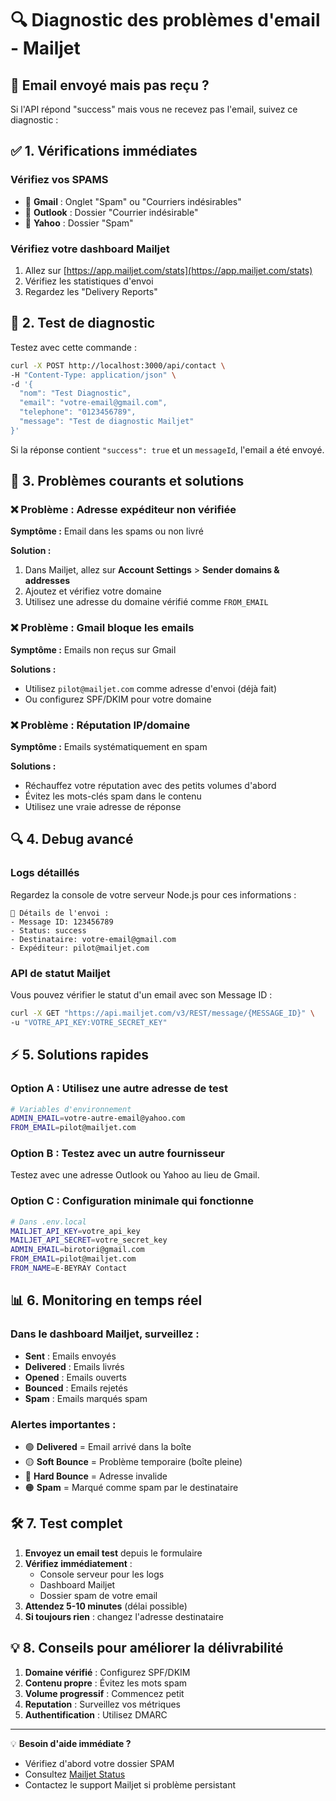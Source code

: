 # 🔍 Diagnostic des problèmes d'email - Mailjet

## 📧 **Email envoyé mais pas reçu ?**

Si l'API répond "success" mais vous ne recevez pas l'email, suivez ce diagnostic :

## ✅ **1. Vérifications immédiates**

### Vérifiez vos SPAMS
- 📂 **Gmail** : Onglet "Spam" ou "Courriers indésirables"
- 📂 **Outlook** : Dossier "Courrier indésirable"
- 📂 **Yahoo** : Dossier "Spam"

### Vérifiez votre dashboard Mailjet
1. Allez sur [https://app.mailjet.com/stats](https://app.mailjet.com/stats)
2. Vérifiez les statistiques d'envoi
3. Regardez les "Delivery Reports"

## 🔧 **2. Test de diagnostic**

Testez avec cette commande :

```bash
curl -X POST http://localhost:3000/api/contact \
-H "Content-Type: application/json" \
-d '{
  "nom": "Test Diagnostic",
  "email": "votre-email@gmail.com",
  "telephone": "0123456789",
  "message": "Test de diagnostic Mailjet"
}'
```

Si la réponse contient `"success": true` et un `messageId`, l'email a été envoyé.

## 🚨 **3. Problèmes courants et solutions**

### ❌ **Problème : Adresse expéditeur non vérifiée**

**Symptôme :** Email dans les spams ou non livré

**Solution :**
1. Dans Mailjet, allez sur **Account Settings** > **Sender domains & addresses**
2. Ajoutez et vérifiez votre domaine
3. Utilisez une adresse du domaine vérifié comme `FROM_EMAIL`

### ❌ **Problème : Gmail bloque les emails**

**Symptôme :** Emails non reçus sur Gmail

**Solutions :**
- Utilisez `pilot@mailjet.com` comme adresse d'envoi (déjà fait)
- Ou configurez SPF/DKIM pour votre domaine

### ❌ **Problème : Réputation IP/domaine**

**Symptôme :** Emails systématiquement en spam

**Solutions :**
- Réchauffez votre réputation avec des petits volumes d'abord
- Évitez les mots-clés spam dans le contenu
- Utilisez une vraie adresse de réponse

## 🔍 **4. Debug avancé**

### Logs détaillés
Regardez la console de votre serveur Node.js pour ces informations :
```
📧 Détails de l'envoi :
- Message ID: 123456789
- Status: success
- Destinataire: votre-email@gmail.com
- Expéditeur: pilot@mailjet.com
```

### API de statut Mailjet
Vous pouvez vérifier le statut d'un email avec son Message ID :
```bash
curl -X GET "https://api.mailjet.com/v3/REST/message/{MESSAGE_ID}" \
-u "VOTRE_API_KEY:VOTRE_SECRET_KEY"
```

## ⚡ **5. Solutions rapides**

### Option A : Utilisez une autre adresse de test
```bash
# Variables d'environnement
ADMIN_EMAIL=votre-autre-email@yahoo.com
FROM_EMAIL=pilot@mailjet.com
```

### Option B : Testez avec un autre fournisseur
Testez avec une adresse Outlook ou Yahoo au lieu de Gmail.

### Option C : Configuration minimale qui fonctionne
```bash
# Dans .env.local
MAILJET_API_KEY=votre_api_key
MAILJET_API_SECRET=votre_secret_key
ADMIN_EMAIL=birotori@gmail.com
FROM_EMAIL=pilot@mailjet.com
FROM_NAME=E-BEYRAY Contact
```

## 📊 **6. Monitoring en temps réel**

### Dans le dashboard Mailjet, surveillez :
- **Sent** : Emails envoyés
- **Delivered** : Emails livrés
- **Opened** : Emails ouverts
- **Bounced** : Emails rejetés
- **Spam** : Emails marqués spam

### Alertes importantes :
- 🟢 **Delivered** = Email arrivé dans la boîte
- 🟡 **Soft Bounce** = Problème temporaire (boîte pleine)
- 🔴 **Hard Bounce** = Adresse invalide
- 🟠 **Spam** = Marqué comme spam par le destinataire

## 🛠️ **7. Test complet**

1. **Envoyez un email test** depuis le formulaire
2. **Vérifiez immédiatement** :
   - Console serveur pour les logs
   - Dashboard Mailjet
   - Dossier spam de votre email
3. **Attendez 5-10 minutes** (délai possible)
4. **Si toujours rien** : changez l'adresse destinataire

## 💡 **8. Conseils pour améliorer la délivrabilité**

1. **Domaine vérifié** : Configurez SPF/DKIM
2. **Contenu propre** : Évitez les mots spam
3. **Volume progressif** : Commencez petit
4. **Reputation** : Surveillez vos métriques
5. **Authentification** : Utilisez DMARC

---

💡 **Besoin d'aide immédiate ?**
- Vérifiez d'abord votre dossier SPAM
- Consultez [Mailjet Status](https://status.mailjet.com/)
- Contactez le support Mailjet si problème persistant 